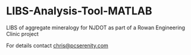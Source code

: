 # LIBS-Analysis-Tool-MATLAB
LIBS of aggregate mineralogy for NJDOT as part of a Rowan Engineering Clinic project

For details contact chris@pcserenity.com
